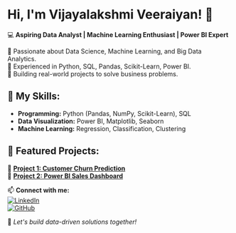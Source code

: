# Hi, I'm Vijayalakshmi Veeraiyan! 👋  
💻 **Aspiring Data Analyst | Machine Learning Enthusiast | Power BI Expert**  

🔹 Passionate about Data Science, Machine Learning, and Big Data Analytics.  
🔹 Experienced in Python, SQL, Pandas, Scikit-Learn, Power BI.  
🔹 Building real-world projects to solve business problems.  

## 🚀 My Skills:
- **Programming:** Python (Pandas, NumPy, Scikit-Learn), SQL  
- **Data Visualization:** Power BI, Matplotlib, Seaborn  
- **Machine Learning:** Regression, Classification, Clustering  
    

## 📂 Featured Projects:
🔹 **[Project 1: Customer Churn Prediction](https://github.com/Viji-Veer/YourProject1)**  
🔹 **[Project 2: Power BI Sales Dashboard](https://github.com/Viji-Veer/Projects/Sales-Performance-Analysis)**  

📫 **Connect with me:**  
[![LinkedIn](https://img.shields.io/badge/LinkedIn-Profile-blue)](https://www.linkedin.com/in/vijayalakshmi-veeraiyan-viji-6761421a1)  
[![GitHub](https://img.shields.io/badge/GitHub-Portfolio-black)](https://github.com/Viji-Veer)  

🚀 *Let's build data-driven solutions together!*  
